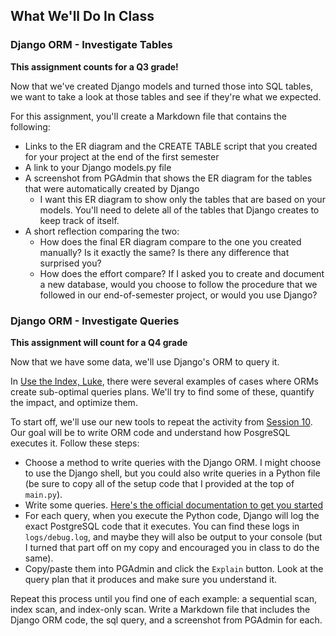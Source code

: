 ## What We'll Do In Class


### Django ORM - Investigate Tables
**This assignment counts for a Q3 grade!**

Now that we've created Django models and turned those into SQL tables, we want 
to take a look at those tables and see if they're what we expected.

For this assignment, you'll create a Markdown file that contains the following:
- Links to the ER diagram and the CREATE TABLE script that you created for your
project at the end of the first semester
- A link to your Django models.py file
- A screenshot from PGAdmin that shows the ER diagram for the tables that were automatically created by Django
    - I want this ER diagram to show only the tables that are based on your
    models. You'll need to delete all of the tables that Django creates to keep
    track of itself.
- A short reflection comparing the two:
    - How does the final ER diagram compare to the one you created manually? Is
    it exactly the same? Is there any difference that surprised you?
    - How does the effort compare? If I asked you to create and document a new 
    database, would you choose to follow the procedure that we followed in our
    end-of-semester project, or would you use Django?


### Django ORM - Investigate Queries
**This assignment will count for a Q4 grade**

Now that we have some data, we'll use Django's ORM to query it.

In [Use the Index, Luke](https://use-the-index-luke.com/), there were several
examples of cases where ORMs create sub-optimal queries plans. We'll try to find 
some of these, quantify the impact, and optimize them.

To start off, we'll use our new tools to repeat the activity from 
[Session 10](session.html?num=10). Our goal will be to write ORM code and
understand how PosgreSQL executes it. Follow these steps:
- Choose a method to write queries with the Django ORM. I might choose to use
the Django shell, but you could also write queries in a Python file (be sure to 
copy all of the setup code that I provided at the top of `main.py`).
- Write some queries. [Here's the official documentation to get you started](https://docs.djangoproject.com/en/5.0/topics/db/queries/#retrieving-objects)
- For each query, when you execute the Python code, Django will log the exact
PostgreSQL code that it executes. You can find these logs in `logs/debug.log`,
and maybe they will also be output to your console (but I turned that part off 
on my copy and encouraged you in class to do the same).
- Copy/paste them into PGAdmin and click the `Explain` button. Look at the query
plan that it produces and make sure you understand it.

Repeat this process until you find one of each example: a sequential scan, index
scan, and index-only scan. Write a Markdown file that includes the Django ORM code, the sql query, and a screenshot from PGAdmin for each.